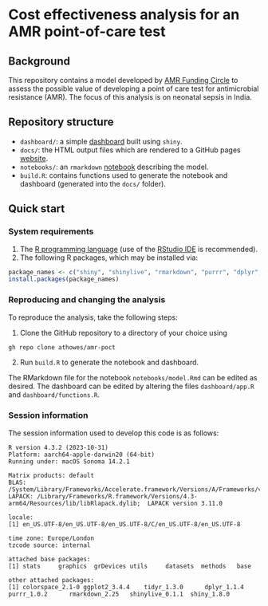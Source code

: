# Cost effectiveness analysis for an AMR point-of-care test

## Background

This repository contains a model developed by [AMR Funding Circle](https://www.amrfundingcircle.com/) to assess the possible value of developing a point of care test for antimicrobial resistance (AMR).
The focus of this analysis is on neonatal sepsis in India.

## Repository structure

* `dashboard/`: a simple [dashboard](https://athowes.github.io/amr-poct/dashboard/) built using `shiny`.
* `docs/`: the HTML output files which are rendered to a GitHub pages [website](https://athowes.github.io/amr-poct/).
* `notebooks/`: an `rmarkdown` [notebook](https://athowes.github.io/amr-poct/model) describing the model.
* `build.R`: contains functions used to generate the notebook and dashboard (generated into the `docs/` folder).

## Quick start

### System requirements

1. The [R programming language](https://www.r-project.org/) (use of the [RStudio IDE](https://posit.co/products/open-source/rstudio/) is recommended).
2. The following R packages, which may be installed via:

```r
package_names <- c("shiny", "shinylive", "rmarkdown", "purrr", "dplyr", "tidyr", "ggplot2", "colorspace")
install.packages(package_names)
```

### Reproducing and changing the analysis

To reproduce the analysis, take the following steps:

1. Clone the GitHub repository to a directory of your choice using

```sh
gh repo clone athowes/amr-poct
```

2. Run `build.R` to generate the notebook and dashboard. 

The RMarkdown file for the notebook `notebooks/model.Rmd` can be edited as desired.
The dashboard can be edited by altering the files `dashboard/app.R` and `dashboard/functions.R`.

### Session information

The session information used to develop this code is as follows:

```
R version 4.3.2 (2023-10-31)
Platform: aarch64-apple-darwin20 (64-bit)
Running under: macOS Sonoma 14.2.1

Matrix products: default
BLAS:   /System/Library/Frameworks/Accelerate.framework/Versions/A/Frameworks/vecLib.framework/Versions/A/libBLAS.dylib 
LAPACK: /Library/Frameworks/R.framework/Versions/4.3-arm64/Resources/lib/libRlapack.dylib;  LAPACK version 3.11.0

locale:
[1] en_US.UTF-8/en_US.UTF-8/en_US.UTF-8/C/en_US.UTF-8/en_US.UTF-8

time zone: Europe/London
tzcode source: internal

attached base packages:
[1] stats     graphics  grDevices utils     datasets  methods   base     

other attached packages:
[1] colorspace_2.1-0 ggplot2_3.4.4    tidyr_1.3.0      dplyr_1.1.4      purrr_1.0.2      rmarkdown_2.25   shinylive_0.1.1  shiny_1.8.0
```
